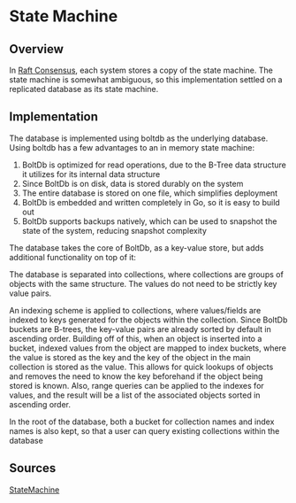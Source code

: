 # State Machine


## Overview

In [Raft Consensus](https://raft.github.io/raft.pdf), each system stores a copy of the state machine. The state machine is somewhat ambiguous, so this implementation settled on a replicated database as its state machine.


## Implementation 

The database is implemented using boltdb as the underlying database. Using boltdb has a few advantages to an in memory state machine:
  
  1. BoltDb is optimized for read operations, due to the B-Tree data structure it utilizes for its internal data structure
  2. Since BoltDb is on disk, data is stored durably on the system
  3. The entire database is stored on one file, which simplifies deployment
  4. BoltDb is embedded and written completely in Go, so it is easy to build out
  5. BoltDb supports backups natively, which can be used to snapshot the state of the system, reducing snapshot complexity

The database takes the core of BoltDb, as a key-value store, but adds additional functionality on top of it:

  The database is separated into collections, where collections are groups of objects with the same structure. The values do not need to be strictly key value pairs. 

  An indexing scheme is applied to collections, where values/fields are indexed to keys generated for the objects within the collection. Since BoltDb buckets are B-trees, the key-value pairs are already sorted by default in ascending order. Building off of this, when an object is inserted into a bucket, indexed values from the object are mapped to index buckets, where the value is stored as the key and the key of the object in the main collection is stored as the value. This allows for quick lookups of objects and removes the need to know the key beforehand if the object being stored is known. Also, range queries can be applied to the indexes for values, and the result will be a list of the associated objects sorted in ascending order.

  In the root of the database, both a bucket for collection names and index names is also kept, so that a user can query existing collections within the database


## Sources

[StateMachine](../pkg/statemachine/StateMachine.go)
